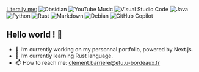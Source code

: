 <ins>Literally me:</ins>
![Obsidian](https://img.shields.io/badge/Obsidian-%23483699.svg?style=for-the-badge&logo=obsidian&logoColor=white)
![YouTube Music](https://img.shields.io/badge/YouTube_Music-FF0000?style=for-the-badge&logo=youtube-music&logoColor=white)
![Visual Studio Code](https://img.shields.io/badge/Visual%20Studio%20Code-0078d7.svg?style=for-the-badge&logo=visual-studio-code&logoColor=white)
![Java](https://img.shields.io/badge/java-%23ED8B00.svg?style=for-the-badge&logo=openjdk&logoColor=white)
![Python](https://img.shields.io/badge/python-3670A0?style=for-the-badge&logo=python&logoColor=ffdd54)
![Rust](https://img.shields.io/badge/rust-%23000000.svg?style=for-the-badge&logo=rust&logoColor=white)
![Markdown](https://img.shields.io/badge/markdown-%23000000.svg?style=for-the-badge&logo=markdown&logoColor=white)
![Debian](https://img.shields.io/badge/Debian-D70A53?style=for-the-badge&logo=debian&logoColor=white)
![GitHub Copilot](https://img.shields.io/badge/github_copilot-8957E5?style=for-the-badge&logo=github-copilot&logoColor=white)

## Hello world ! 🦊
<!--
https://naereen.github.io/badges/
https://gist.github.com/rxaviers/7360908

![Firefox](https://img.shields.io/badge/Firefox-FF7139?style=for-the-badge&logo=Firefox-Browser&logoColor=white)
![TOR](https://img.shields.io/badge/tor-%237E4798.svg?style=for-the-badge&logo=tor-project&logoColor=white)
![Monero](https://img.shields.io/badge/monero-FF6600?style=for-the-badge&logo=monero&logoColor=white)
![Ko-Fi](https://img.shields.io/badge/Ko--fi-F16061?style=for-the-badge&logo=ko-fi&logoColor=white)
![GitHub Copilot](https://img.shields.io/badge/github_copilot-8957E5?style=for-the-badge&logo=github-copilot&logoColor=white)
![NetBeans IDE](https://img.shields.io/badge/NetBeansIDE-1B6AC6.svg?style=for-the-badge&logo=apache-netbeans-ide&logoColor=white)
![Obsidian](https://img.shields.io/badge/Obsidian-%23483699.svg?style=for-the-badge&logo=obsidian&logoColor=white)
![Vim](https://img.shields.io/badge/VIM-%2311AB00.svg?style=for-the-badge&logo=vim&logoColor=white)
![Visual Studio Code](https://img.shields.io/badge/Visual%20Studio%20Code-0078d7.svg?style=for-the-badge&logo=visual-studio-code&logoColor=white)
![Java](https://img.shields.io/badge/java-%23ED8B00.svg?style=for-the-badge&logo=openjdk&logoColor=white)
![Markdown](https://img.shields.io/badge/markdown-%23000000.svg?style=for-the-badge&logo=markdown&logoColor=white)
![Python](https://img.shields.io/badge/python-3670A0?style=for-the-badge&logo=python&logoColor=ffdd54)
![Rust](https://img.shields.io/badge/rust-%23000000.svg?style=for-the-badge&logo=rust&logoColor=white)
![Pandas](https://img.shields.io/badge/pandas-%23150458.svg?style=for-the-badge&logo=pandas&logoColor=white)
![YouTube Music](https://img.shields.io/badge/YouTube_Music-FF0000?style=for-the-badge&logo=youtube-music&logoColor=white)
![Debian](https://img.shields.io/badge/Debian-D70A53?style=for-the-badge&logo=debian&logoColor=white)
![Tails](https://img.shields.io/badge/Tails%20-56347C?&style=for-the-badge&logo=tails&logoColor=white)
![Windows 11](https://img.shields.io/badge/Windows%2011-%230079d5.svg?style=for-the-badge&logo=Windows%2011&logoColor=white)
![PyPi](https://img.shields.io/badge/pypi-%23ececec.svg?style=for-the-badge&logo=pypi&logoColor=1f73b7)
![Discord](https://img.shields.io/badge/Discord-%235865F2.svg?style=for-the-badge&logo=discord&logoColor=white)
![Gmail](https://img.shields.io/badge/Gmail-D14836?style=for-the-badge&logo=gmail&logoColor=white)
![LinkedIn](https://img.shields.io/badge/linkedin-%230077B5.svg?style=for-the-badge&logo=linkedin&logoColor=white)

**B-a-r-r/B-a-r-r** is a ✨ _special_ ✨ repository because its `README.md` (this file) appears on your GitHub profile.

Here are some ideas to get you started:
-->
- 🔭 I’m currently working on my personnal portfolio, powered by Next.js.
- 🌱 I’m currently learning Rust language.
- 📫 How to reach me: clement.barriere@etu.u-bordeaux.fr

